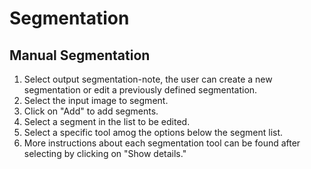 # Segmentation

## Manual Segmentation

1. Select output segmentation-note, the user can create a new segmentation or edit a previously defined segmentation. 
2. Select the input image to segment. 
3. Click on "Add" to add segments.
4. Select a segment in the list to be edited. 
5. Select a specific tool amog the options below the segment list.
6. More instructions about each segmentation tool can be found after selecting by clicking on "Show details."
